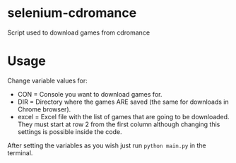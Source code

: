 # selenium-cdromance
Script used to download games from cdromance
# Usage
Change variable values for:
- CON = Console you want to download games for.
- DIR = Directory where the games ARE saved (the same for downloads in Chrome browser).
- excel = Excel file with the list of games that are going to be downloaded. They must start at row 2 from the first column although changing this settings is possible inside the code.

After setting the variables as you wish just run `python main.py` in the terminal.
